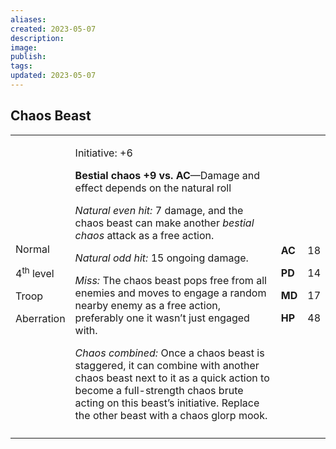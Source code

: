 ```yaml
---
aliases: 
created: 2023-05-07
description: 
image: 
publish: 
tags: 
updated: 2023-05-07
---
```


## Chaos Beast

<table>
<colgroup>
<col style="width: 16%" />
<col style="width: 72%" />
<col style="width: 5%" />
<col style="width: 5%" />
</colgroup>
<tbody>
<tr class="odd">
<td><p>Normal</p>
<p>4<sup>th</sup> level</p>
<p>Troop</p>
<p>Aberration</p></td>
<td><p>Initiative: +6</p>
<p><strong>Bestial chaos +9 vs. AC</strong>—Damage and effect depends on
the natural roll</p>
<p><em>Natural even hit:</em> 7 damage, and the chaos beast can make
another <em>bestial chaos</em> attack as a free action.</p>
<p><em>Natural odd hit:</em> 15 ongoing damage.</p>
<p><em>Miss:</em> The chaos beast pops free from all enemies and moves
to engage a random nearby enemy as a free action, preferably one it
wasn’t just engaged with.</p>
<p><em>Chaos combined:</em> Once a chaos beast is staggered, it can
combine with another chaos beast next to it as a quick action to become
a full-strength chaos brute acting on this beast’s initiative. Replace
the other beast with a chaos glorp mook.</p></td>
<td><p><strong>AC</strong></p>
<p><strong>PD</strong></p>
<p><strong>MD</strong></p>
<p><strong>HP</strong></p></td>
<td><p>18</p>
<p>14</p>
<p>17</p>
<p>48</p></td>
</tr>
<tr class="even">
<td></td>
<td></td>
<td></td>
<td></td>
</tr>
</tbody>
</table>

